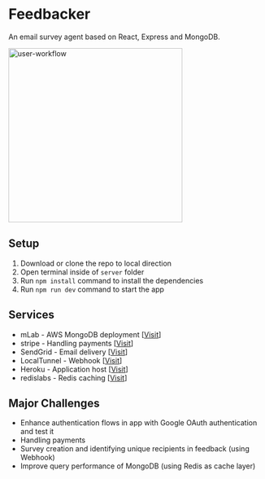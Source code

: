 # Feedbacker

An email survey agent based on React, Express and MongoDB.

<img width="342" alt="user-workflow" src="https://user-images.githubusercontent.com/20265633/36164746-54797ebc-10bb-11e8-9079-914162e2bb87.PNG">

## Setup

1. Download or clone the repo to local direction
2. Open terminal inside of `server` folder
3. Run `npm install` command to install the dependencies
4. Run `npm run dev` command to start the app

## Services

- mLab - AWS MongoDB deployment [[Visit](https://mlab.com/)]
- stripe - Handling payments [[Visit](https://stripe.com/)]
- SendGrid - Email delivery [[Visit](https://sendgrid.com/)]
- LocalTunnel - Webhook [[Visit](https://localtunnel.github.io/www/)]
- Heroku - Application host [[Visit](https://www.heroku.com/)]
- redislabs - Redis caching [[Visit](https://redislabs.com/)]

## Major Challenges

- Enhance authentication flows in app with Google OAuth authentication and test it
- Handling payments
- Survey creation and identifying unique recipients in feedback (using Webhook)
- Improve query performance of MongoDB (using Redis as cache layer)